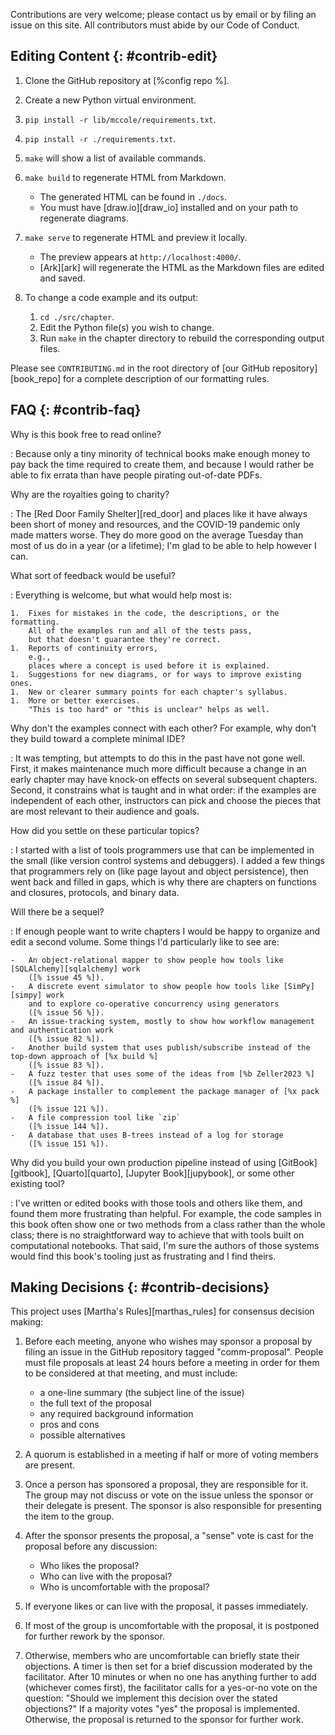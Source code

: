 Contributions are very welcome;
please contact us by email or by filing an issue on this site.
All contributors must abide by our Code of Conduct.

## Editing Content {: #contrib-edit}

1.  Clone the GitHub repository at [%config repo %].

1.  Create a new Python virtual environment.

1.  `pip install -r lib/mccole/requirements.txt`.

1.  `pip install -r ./requirements.txt`.

1.  `make` will show a list of available commands.

1.  `make build` to regenerate HTML from Markdown.
    -   The generated HTML can be found in `./docs`.
    -   You must have [draw.io][draw_io] installed and on your path to regenerate diagrams.

1.  `make serve` to regenerate HTML and preview it locally.
    -   The preview appears at `http://localhost:4000/`.
    -   [Ark][ark] will regenerate the HTML as the Markdown files are edited and saved.

1.  To change a code example and its output:
    1.  `cd ./src/chapter`.
    1.  Edit the Python file(s) you wish to change.
    1.  Run `make` in the chapter directory to rebuild the corresponding output files.

Please see `CONTRIBUTING.md` in the root directory of [our GitHub repository][book_repo]
for a complete description of our formatting rules.

## FAQ {: #contrib-faq}

Why is this book free to read online?

:   Because only a tiny minority of technical books make enough money
    to pay back the time required to create them,
    and because I would rather be able to fix errata
    than have people pirating out-of-date PDFs.

Why are the royalties going to charity?

:   The [Red Door Family Shelter][red_door] and places like it
    have always been short of money and resources,
    and the COVID-19 pandemic only made matters worse.
    They do more good on the average Tuesday than most of us do in a year
    (or a lifetime);
    I'm glad to be able to help however I can.

What sort of feedback would be useful?

:   Everything is welcome, but what would help most is:

    1.  Fixes for mistakes in the code, the descriptions, or the formatting.
        All of the examples run and all of the tests pass,
        but that doesn't guarantee they're correct.
    1.  Reports of continuity errors,
        e.g.,
        places where a concept is used before it is explained.
    1.  Suggestions for new diagrams, or for ways to improve existing ones.
    1.  New or clearer summary points for each chapter's syllabus.
    1.  More or better exercises.
        "This is too hard" or "this is unclear" helps as well.

Why don't the examples connect with each other? For example, why don't they build toward a complete minimal IDE?

:   It was tempting, but attempts to do this in the past have not gone well.
    First, it makes maintenance much more difficult
    because a change in an early chapter may have knock-on effects on several subsequent chapters.
    Second, it constrains what is taught and in what order:
    if the examples are independent of each other,
    instructors can pick and choose the pieces that are most relevant to their audience and goals.

How did you settle on these particular topics?

:   I started with a list of tools programmers use that can be implemented in the small
    (like version control systems and debuggers).
    I added a few things that programmers rely on (like page layout and object persistence),
    then went back and filled in gaps,
    which is why there are chapters on functions and closures, protocols, and binary data.

Will there be a sequel?

:   If enough people want to write chapters I would be happy to organize and edit a second volume.
    Some things I'd particularly like to see are:

    -   An object-relational mapper to show people how tools like [SQLAlchemy][sqlalchemy] work
        ([% issue 45 %]).
    -   A discrete event simulator to show people how tools like [SimPy][simpy] work
        and to explore co-operative concurrency using generators
        ([% issue 56 %]).
    -   An issue-tracking system, mostly to show how workflow management and authentication work
        ([% issue 82 %]).
    -   Another build system that uses publish/subscribe instead of the top-down approach of [%x build %]
        ([% issue 83 %]).
    -   A fuzz tester that uses some of the ideas from [%b Zeller2023 %]
        ([% issue 84 %]).
    -   A package installer to complement the package manager of [%x pack %]
        ([% issue 121 %]).
    -   A file compression tool like `zip`
        ([% issue 144 %]).
    -   A database that uses B-trees instead of a log for storage
        ([% issue 151 %]).

Why did you build your own production pipeline instead of using [GitBook][gitbook], [Quarto][quarto], [Jupyter Book][jupybook], or some other existing tool?

:   I've written or edited books with those tools and others like them,
    and found them more frustrating than helpful.
    For example,
    the code samples in this book often show one or two methods from a class
    rather than the whole class;
    there is no straightforward way to achieve that with tools built on computational notebooks.
    That said,
    I'm sure the authors of those systems would find this book's tooling
    just as frustrating and I find theirs.

## Making Decisions {: #contrib-decisions}

This project uses [Martha's Rules][marthas_rules] for consensus decision making:

1.  Before each meeting, anyone who wishes may sponsor a proposal by filing an
    issue in the GitHub repository tagged "comm-proposal".  People must file proposals
    at least 24 hours before a meeting in order for them to be considered at that
    meeting, and must include:
    -   a one-line summary (the subject line of the issue)
    -   the full text of the proposal
    -   any required background information
    -   pros and cons
    -   possible alternatives

2.  A quorum is established in a meeting if half or more of voting members are
    present.

3.  Once a person has sponsored a proposal, they are responsible for it.  The
    group may not discuss or vote on the issue unless the sponsor or their
    delegate is present.  The sponsor is also responsible for presenting the
    item to the group.

4.  After the sponsor presents the proposal, a "sense" vote is cast for the
    proposal before any discussion:
    -   Who likes the proposal?
    -   Who can live with the proposal?
    -   Who is uncomfortable with the proposal?

5.  If everyone likes or can live with the proposal, it passes immediately.

6.  If most of the group is uncomfortable with the proposal, it is postponed for
    further rework by the sponsor.

7.  Otherwise, members who are uncomfortable can briefly state their objections.
    A timer is then set for a brief discussion moderated by the facilitator.
    After 10 minutes or when no one has anything further to add (whichever comes
    first), the facilitator calls for a yes-or-no vote on the question: "Should
    we implement this decision over the stated objections?"  If a majority votes
    "yes" the proposal is implemented.  Otherwise, the proposal is returned to
    the sponsor for further work.
